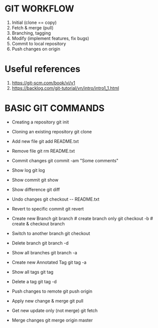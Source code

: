 # GIT WORKFLOW
1. Initial (clone == copy)
2. Fetch & merge (pull)
3. Branching, tagging
4. Modify (implement features, fix bugs)
5. Commit to local repository
6. Push changes on origin

# Useful references
1. https://git-scm.com/book/vi/v1
2. https://backlog.com/git-tutorial/vn/intro/intro1_1.html

# BASIC GIT COMMANDS
- Creating a repository
git init

- Cloning an existing repository
git clone <URL>

- Add new file
git add README.txt

- Remove file
git rm README.txt

- Commit changes
git commit -am "Some comments"

- Show log
git log

- Show commit
git show

- Show difference
git diff

- Undo changes
git checkout -- README.txt

- Revert to specific commit
git revert <commit hash number>

- Create new Branch
git branch <branch name> # create branch only
git checkout -b <branch name> # create & checkout branch

- Switch to another branch
git checkout <branch name>

- Delete branch
git branch -d <branch name>

- Show all branches
git branch -a

- Create new Annotated Tag
git tag -a <tag name>

- Show all tags
git tag

- Delete a tag
git tag -d <tag name>

- Push changes to remote
git push origin <banch name>

- Apply new change & merge
git pull

- Get new update only (not merge)
git fetch

- Merge changes
git merge origin master
